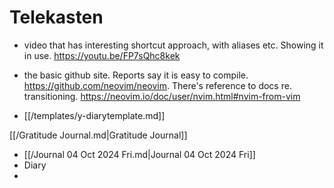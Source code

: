 # Telekasten
- video that has interesting shortcut approach, with aliases etc. Showing it in use. https://youtu.be/FP7sQhc8kek
- the basic github site. Reports say it is easy to compile. https://github.com/neovim/neovim. There's reference to docs re. transitioning. https://neovim.io/doc/user/nvim.html#nvim-from-vim 

- [[/templates/y-diarytemplate.md]] 

[[/Gratitude Journal.md|Gratitude Journal]]
- [[/Journal  04 Oct 2024 Fri.md|Journal  04 Oct 2024 Fri]]
- Diary 
-
